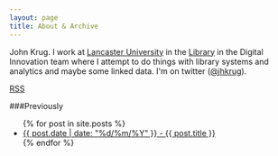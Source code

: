 ```yaml
---
layout: page
title: About & Archive
---
```


John Krug. I work at [Lancaster University](http://www.lancaster.ac.uk)
in the [Library](http://lancaster.ac.uk/library) in the Digital Innovation
team where I attempt to do things with library systems and analytics
and maybe some linked data. I'm on twitter ([@jhkrug](https://twitter.com/jhkrug)).

<a href="/atom.xml">RSS</a>

###Previously
<ul>
  {% for post in site.posts %}
    <li>
      <a href="{{ post.url }}">{{ post.date | date: "%d/%m/%Y" }} - {{ post.title }}</a>
    </li>
  {% endfor %}
</ul>

